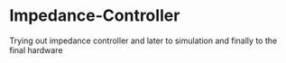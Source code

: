# Impedance-Controller
Trying out impedance controller and later to simulation and finally to the final hardware
